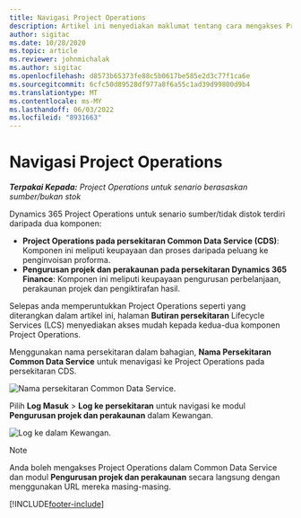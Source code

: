 ```yaml
---
title: Navigasi Project Operations
description: Artikel ini menyediakan maklumat tentang cara mengakses Project Operations daripada Lifecycle Services.
author: sigitac
ms.date: 10/28/2020
ms.topic: article
ms.reviewer: johnmichalak
ms.author: sigitac
ms.openlocfilehash: d8573b65373fe88c5b0617be585e2d3c77f1ca6e
ms.sourcegitcommit: 6cfc50d89528df977a8f6a55c1ad39d99800d9b4
ms.translationtype: MT
ms.contentlocale: ms-MY
ms.lasthandoff: 06/03/2022
ms.locfileid: "8931663"
---
```

# <a name="navigate-project-operations"></a>Navigasi Project Operations

_**Terpakai Kepada:** Project Operations untuk senario berasaskan sumber/bukan stok_



Dynamics 365 Project Operations untuk senario sumber/tidak distok terdiri daripada dua komponen: 

 - **Project Operations pada persekitaran Common Data Service (CDS)**: Komponen ini meliputi keupayaan dan proses daripada peluang ke penginvoisan proforma. 
 - **Pengurusan projek dan perakaunan pada persekitaran Dynamics 365 Finance**: Komponen ini meliputi keupayaan pengurusan perbelanjaan, perakaunan projek dan pengiktirafan hasil. 

Selepas anda memperuntukkan Project Operations seperti yang diterangkan dalam artikel ini, halaman **Butiran persekitaran** Lifecycle Services (LCS) menyediakan akses mudah kepada kedua-dua komponen Project Operations.  

Menggunakan nama persekitaran dalam bahagian, **Nama Persekitaran Common Data Service** untuk menavigasi ke Project Operations pada persekitaran CDS. 

  ![Nama persekitaran Common Data Service.](./media/environment-name.PNG)

Pilih **Log Masuk** > **Log ke persekitaran** untuk navigasi ke modul **Pengurusan projek dan perakaunan** dalam Kewangan.  

   ![Log ke dalam Kewangan.](./media/environment-login.PNG)

> [!NOTE]
> Anda boleh mengakses Project Operations dalam Common Data Service dan modul **Pengurusan projek dan perakaunan** secara langsung dengan menggunakan URL mereka masing-masing. 


[!INCLUDE[footer-include](../includes/footer-banner.md)]